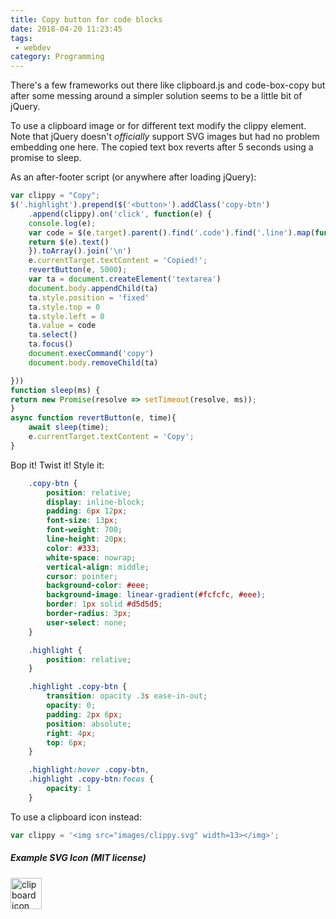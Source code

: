 ```yaml
---
title: Copy button for code blocks
date: 2018-04-20 11:23:45
tags: 
 - webdev
category: Programming
---
```


There's a few frameworks out there like clipboard.js and code-box-copy but after some messing around a simpler solution seems to be a little bit of jQuery.

<!--more-->

To use a clipboard image or for different text modify the clippy element. Note that jQuery doesn't *officially* support SVG images but had no problem embedding one here. The copied text box reverts after 5 seconds using a promise to sleep.

As an after-footer script (or anywhere after loading jQuery):

```js
var clippy = "Copy";
$('.highlight').prepend($('<button>').addClass('copy-btn')
    .append(clippy).on('click', function(e) {
    console.log(e);
    var code = $(e.target).parent().find('.code').find('.line').map(function(i, e){
    return $(e).text()
    }).toArray().join('\n')
    e.currentTarget.textContent = 'Copied!';
    revertButton(e, 5000);
    var ta = document.createElement('textarea')
    document.body.appendChild(ta)
    ta.style.position = 'fixed'
    ta.style.top = 0
    ta.style.left = 0
    ta.value = code
    ta.select()
    ta.focus()
    document.execCommand('copy')
    document.body.removeChild(ta)

}))
function sleep(ms) {
return new Promise(resolve => setTimeout(resolve, ms));
}
async function revertButton(e, time){
    await sleep(time);
    e.currentTarget.textContent = 'Copy';
}
```

Bop it! Twist it! Style it:

```css
    .copy-btn {
        position: relative;
        display: inline-block;
        padding: 6px 12px;
        font-size: 13px;
        font-weight: 700;
        line-height: 20px;
        color: #333;
        white-space: nowrap;
        vertical-align: middle;
        cursor: pointer;
        background-color: #eee;
        background-image: linear-gradient(#fcfcfc, #eee);
        border: 1px solid #d5d5d5;
        border-radius: 3px;
        user-select: none;
    }

    .highlight {
        position: relative;
    }

    .highlight .copy-btn {
        transition: opacity .3s ease-in-out;
        opacity: 0;
        padding: 2px 6px;
        position: absolute;
        right: 4px;
        top: 6px;   
    }

    .highlight:hover .copy-btn,
    .highlight .copy-btn:focus {
        opacity: 1
    }
```

To use a clipboard icon instead:

```js
var clippy = '<img src="images/clippy.svg" width=13></img>';
```
##### Example SVG Icon (MIT license)
<img src="/images/clippy.svg" alt="clipboard icon"
	title="Clippy" width="50" height="50" align="left"/>
